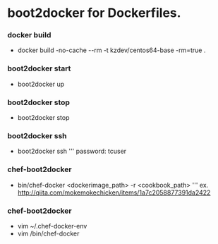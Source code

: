 boot2docker for Dockerfiles.
==================

### docker build

 - docker build -no-cache --rm -t kzdev/centos64-base -rm=true .

### boot2docker start

 - boot2docker up

### boot2docker stop

 - boot2docker stop

### boot2docker ssh

 - boot2docker ssh
 '''
password: tcuser

### chef-boot2docker

 - bin/chef-docker <dockerimage_path> -r <cookbook_path>
 '''
ex. http://qiita.com/mokemokechicken/items/1a7c2058877391da2422

### chef-boot2docker

 - vim ~/.chef-docker-env
 - vim /bin/chef-docker

